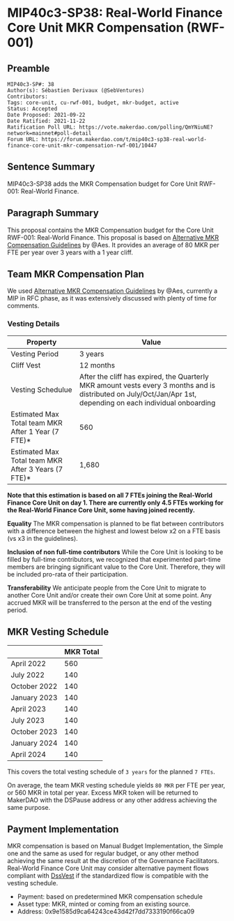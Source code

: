 # MIP40c3-SP38: Real-World Finance Core Unit MKR Compensation (RWF-001)

## Preamble

```
MIP40c3-SP#: 38
Author(s): Sébastien Derivaux (@SebVentures)
Contributors:  
Tags: core-unit, cu-rwf-001, budget, mkr-budget, active
Status: Accepted
Date Proposed: 2021-09-22
Date Ratified: 2021-11-22
Ratification Poll URL: https://vote.makerdao.com/polling/QmYNiuNE?network=mainnet#poll-detail
Forum URL: https://forum.makerdao.com/t/mip40c3-sp38-real-world-finance-core-unit-mkr-compensation-rwf-001/10447
```

## Sentence Summary

MIP40c3-SP38 adds the MKR Compensation budget for Core Unit RWF-001: Real-World Finance.

## Paragraph Summary

This proposal contains the MKR Compensation budget for the Core Unit RWF-001: Real-World Finance. This proposal is based on [Alternative MKR Compensation Guidelines](https://forum.makerdao.com/t/mip56-alternative-mkr-compensation-guidelines/9230) by @Aes. It provides an average of 80 MKR per FTE per year over 3 years with a 1 year cliff.

## Team MKR Compensation Plan

We used [Alternative MKR Compensation Guidelines](https://forum.makerdao.com/t/mip56-alternative-mkr-compensation-guidelines/9230) by @Aes, currently a MIP in RFC phase, as it was extensively discussed with plenty of time for comments.

### Vesting Details

|Property|Value|
| --- | --- |
|Vesting Period|3 years|
|Cliff Vest|12 months|
|Vesting Schedulue|	After the cliff has expired, the Quarterly MKR amount vests every 3 months and is distributed on July/Oct/Jan/Apr 1st, depending on each individual onboarding
|Estimated Max Total team MKR After 1 Year (7 FTE)*|560|
|Estimated Max Total team MKR After 3 Years (7 FTE)*|1,680|

**Note that this estimation is based on all 7 FTEs joining the Real-World Finance Core Unit on day 1. There are currently only 4.5 FTEs working for the Real-World Finance Core Unit, some having joined recently.**

**Equality** The MKR compensation is planned to be flat between contributors with a difference between the highest and lowest below x2 on a FTE basis (vs x3 in the guidelines).

**Inclusion of non full-time contributors** While the Core Unit is looking to be filled by full-time contributors, we recognized that experimented part-time members are bringing significant value to the Core Unit. Therefore, they will be included pro-rata of their participation.

**Transferability** We anticipate people from the Core Unit to migrate to another Core Unit and/or create their own Core Unit at some point. Any accrued MKR will be transferred to the person at the end of the vesting period.

## MKR Vesting Schedule

||MKR Total|
| --- | --- |
|April 2022|560|
|July 2022|140|
|October 2022|140|
|January 2023|140|
|April 2023|140|
|July 2023|140|
|October 2023|140|
|January 2024|140|
|April 2024|140|

This covers the total vesting schedule of `3 years` for the planned `7 FTEs`.

On average, the team MKR vesting schedule yields `80 MKR` per FTE per year, or 560 MKR in total per year. Excess MKR token will be returned to MakerDAO with the DSPause address or any other address achieving the same purpose.

## Payment Implementation

MKR compensation is based on Manual Budget Implementation, the Simple one and the same as used for regular budget, or any other method achieving the same result at the discretion of the Governance Facilitators. Real-World Finance Core Unit may consider alternative payment flows compliant with [DssVest](https://github.com/makerdao/mips/blob/master/MIP54/MIP54.md) if the standardized flow is compatible with the vesting schedule. 

* Payment: based on predetermined MKR compensation schedule
* Asset type: MKR, minted or coming from an existing source.
* Address: 0x9e1585d9ca64243ce43d42f7dd7333190f66ca09
